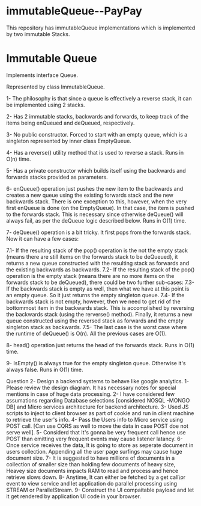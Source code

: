 # immutableQueue--PayPay
This repository has immutableQueue implementations which is implemented by two immutable Stacks.

# Immutable Queue
Implements interface Queue.

Represented by class ImmutableQueue.
 
1- The philosophy is that since a queue is effectively a reverse stack, it can be implemented using 2 stacks.

2- Has 2 immutable stacks, backwards and forwards, to keep track of the items being enQueued and deQueued, respectively.

3- No public constructor. Forced to start with an empty queue, which is a singleton represented by inner class EmptyQueue.

4- Has a reverse() utility method that is used to reverse a stack. Runs in O(n) time.

5- Has a private constructor which builds itself using the backwards and forwards stacks provided as parameters.

6- enQueue() operation just pushes the new item to the backwards and creates a new queue using the existing forwards stack and the new backwards stack. There is one exception to this, however, when the very first enQueue is done (on the EmptyQueue). In that case, the item is pushed to the forwards stack. This is necessary since otherwise deQueue() will always fail, as per the deQueue logic described below. Runs in O(1) time.

7- deQueue() operation is a bit tricky. It first pops from the forwards stack. Now it can have a few cases:

  7.1- If the resulting stack of the pop() operation is the not the empty stack (means there are still items on the forwards stack to be deQueued), it returns a new queue constructed with the resulting stack as forwards and the existing backwards as backwards.
  7.2- If the resulting stack of the pop() operation is the empty stack (means there are no more items on the forwards stack to be deQueued), there could be two further sub-cases:
  7.3- If the backwards stack is empty as well, then what we have at this point is an empty queue. So it just returns the empty singleton queue.
  7.4- If the backwards stack is not empty, however, then we need to get rid of the bottommost item in the backwards stack. This is accomplished by reversing the backwards stack (using the rerverse() method). Finally, it returns a new queue constructed using the reversed stack as forwards and the empty singleton stack as backwards.
  7.5- The last case is the worst case where the runtime of deQueue() is O(n). All the previous cases are O(1).

8- head() operation just returns the head of the forwards stack. Runs in O(1) time.

9- IsEmpty() is always true for the empty singleton queue. Otherwise it's always false. Runs in O(1) time.

Question 2- Design a backend systems to behave like google analytics.
1-  Please review the design diagram. It has necessary notes for special mentions in case of huge data processing.
2-  I have considered few assumations regarding Database selections [considered NOSQL -MONGO DB] 
    and Micro services architecture for backend architecture.
3-  Used JS scripts to inject to client browser as part of cookie and run in client machine to retrieve the user's info.
4-  Pass the Users info to Micro service using POST call. [Can use CQRS as well to move the data in case POST doe not serve well].
5- Considerd that It's gonna be very frequent call hence use POST than emitting very frequent events may cause listener latancy.
6- Once service receives the data, It is going to store as seperate document in users collection. Appending all the user page surfings may cause huge document size.
7- It is suggested to have millions of documents in a collection of smaller size than holding few documents of heavy size, Heavey size documents impacts RAM to read and process and hence retrieve slows down.
8- Anytime, It can either be fetched by a get call\or event to view service and let application do parallel processing using STREAM or ParallelStream.
9- Construct the UI compaitable payload and let it get rendered by application UI code in your browser.

 
